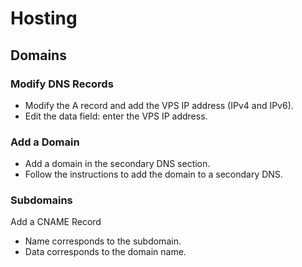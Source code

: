 # Hosting

## Domains

### Modify DNS Records

- Modify the A record and add the VPS IP address (IPv4 and IPv6).
- Edit the data field: enter the VPS IP address.

### Add a Domain

- Add a domain in the secondary DNS section.
- Follow the instructions to add the domain to a secondary DNS.

### Subdomains

Add a CNAME Record

- Name corresponds to the subdomain.
- Data corresponds to the domain name.